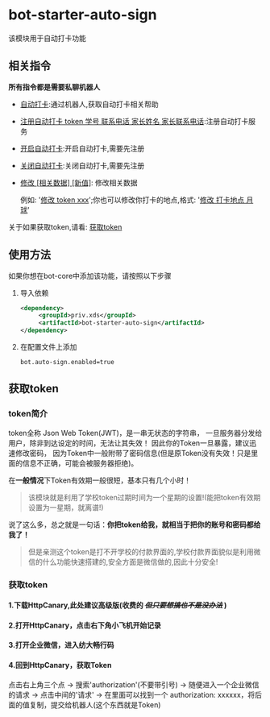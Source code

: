 # bot-starter-auto-sign

该模块用于自动打卡功能

## 相关指令
**所有指令都是需要私聊机器人**

- [自动打卡]():通过机器人,获取自动打卡相关帮助
- [注册自动打卡 token 学号 联系电话 家长姓名 家长联系电话]():注册自动打卡服务
- [开启自动打卡]():开启自动打卡,需要先注册
- [关闭自动打卡]():关闭自动打卡,需要先注册
- [修改 [相关数据] [新值]](): 修改相关数据
 
   例如: '[修改 token xxx]()';你也可以修改你打卡的地点,格式: '[修改 打卡地点 月球]()'

关于如果获取token,请看: [获取token](#获取token)

## 使用方法
如果你想在bot-core中添加该功能，请按照以下步骤
1. 导入依赖
   
   ```xml
   <dependency>
        <groupId>priv.xds</groupId>
        <artifactId>bot-starter-auto-sign</artifactId>
   </dependency>
   ```

2. 在配置文件上添加
    ```properties
    bot.auto-sign.enabled=true
    ```
   
## 获取token

### token简介
token全称 Json Web Token(JWT)，是一串无状态的字符串，
一旦服务器分发给用户，除非到达设定的时间，无法让其失效！
因此你的Token一旦暴露，建议迅速修改密码，
因为Token中一般附带了密码信息(但是原Token没有失效！只是里面的信息不正确，可能会被服务器拒绝)。

在**一般情况**下Token有效期一般很短，基本只有几个小时！

> 该模块就是利用了学校token过期时间为一个星期的设置!(能把token有效期设置为一星期，就离谱!)

说了这么多，总之就是一句话：**你把token给我，就相当于把你的账号和密码都给我了！**

> 但是亲测这个token是打不开学校的付款界面的,学校付款界面貌似是利用微信的什么功能快速搭建的,安全方面是微信做的,因此十分安全!

### 获取token


#### 1.下载HttpCanary,此处建议高级版(收费的 *~~但只要想搞也不是没办法~~* )
#### 2.打开HttpCanary，点击右下角小飞机开始记录
#### 3.打开企业微信，进入纺大畅行码
#### 4.回到HttpCanary，获取Token

   点击右上角三个点 -> 搜索'authorization'(不要带引号) -> 随便进入一个企业微信的请求 -> 点击中间的'请求'
   -> 在里面可以找到一个 authorization: xxxxxx，将后面的值复制，提交给机器人(这个东西就是Token)